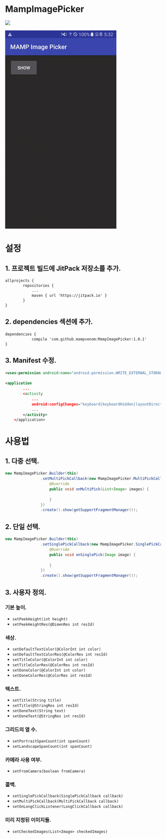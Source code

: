 # MampImagePicker

[![](https://jitpack.io/v/mampvenom/MampImagePicker.svg)](https://jitpack.io/#mampvenom/MampImagePicker)

![Screenshot](https://github.com/mampvenom/MampImagePicker/blob/master/screenshot.gif?raw=true)


# 설정

## 1. 프로젝트 빌드에 JitPack 저장소를 추가.

```Gradle
allprojects {
		repositories {
			...
			maven { url 'https://jitpack.io' }
		}
}
```

## 2. dependencies 섹션에 추가.

```Gradle
dependencies {
	        compile 'com.github.mampvenom:MampImagePicker:1.0.1'
}
```

## 3. Manifest 수정.
```XML
<uses-permission android:name="android.permission.WRITE_EXTERNAL_STORAGE" />

<application
        ...
        <activity
            ...
            android:configChanges="keyboard|keyboardHidden|layoutDirection|orientation|screenLayout|screenSize">
            ...
        </activity>
    </application>

```


# 사용법

## 1. 다중 선택.
```Java
new MampImagePicker.Builder(this)
                .setMultiPickCallback(new MampImagePicker.MultiPickCallback() {
                    @Override
                    public void onMultiPick(List<Image> images) {
                        
                    }
                })
                .create().show(getSupportFragmentManager());
```

## 2. 단일 선택.
```Java
new MampImagePicker.Builder(this)
                .setSinglePickCallback(new MampImagePicker.SinglePickCallback() {
                    @Override
                    public void onSinglePick(Image image) {
                        
                    }
                })
                .create().show(getSupportFragmentManager());
```


## 3. 사용자 정의.

### 기본 높이.
* `setPeekHeight(int height)`
* `setPeekHeightRes(@DimenRes int resId)`
### 색상.
* `setDefaultTextColor(@ColorInt int color)`
* `setDefaultTextColorRes(@ColorRes int resId)`
* `setTitleColor(@ColorInt int color)`
* `setTitleColorRes(@ColorRes int resId)`
* `setDoneColor(@ColorInt int color)`
* `setDoneColorRes(@ColorRes int resId)`
### 텍스트.
* `setTitle(String title)`
* `setTitle(@StringRes int resId)`
* `setDoneText(String text)`
* `setDoneText(@StringRes int resId)`
### 그리드의 열 수.
* `setPortraitSpanCount(int spanCount)`
* `setLandscapeSpanCount(int spanCount)`
### 카메라 사용 여부.
* `setFromCamera(boolean fromCamera)`
### 콜백.
* `setSinglePickCallback(SinglePickCallback callback)`
* `setMultiPickCallback(MultiPickCallback callback)`
* `setOnLongClickListener(LongClickCallback callback)`
### 미리 지정된 이미지들.
* `setCheckedImages(List<Image> checkedImages)`
